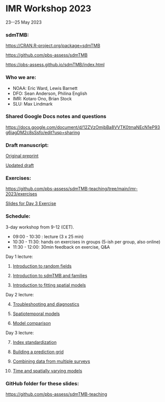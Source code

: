 # IMR Workshop 2023

23--25 May 2023

### sdmTMB:

<https://CRAN.R-project.org/package=sdmTMB>

<https://github.com/pbs-assess/sdmTMB>

<https://pbs-assess.github.io/sdmTMB/index.html>

### Who we are:
- NOAA: Eric Ward, Lewis Barnett 
- DFO: Sean Anderson, Philina English 
- IMR: Kotaro Ono, Brian Stock 
- SLU: Max Lindmark 

### Shared Google Docs notes and questions

<https://docs.google.com/document/d/12ZVzOmjbBa8VVTK0tmaNEcN1eP93g6iagDM2c8sSsfo/edit?usp=sharing>

### Draft manuscript:

[Original preprint](https://doi.org/10.1101/2022.03.24.485545)

[Updated draft](https://www.dropbox.com/s/bejw28ykmfw2l94/sdmTMB-preprint-jss.pdf?dl=1)

### Exercises:

<https://github.com/pbs-assess/sdmTMB-teaching/tree/main/imr-2023/exercises>


[Slides for Day 3 Exercise](https://pbs-assess.github.io/sdmTMB-teaching/imr-2023/images/combining-surveys/compare_coastaltrawl_shallownet_surveys.pptx) 

### Schedule:

3-day workshop from 9-12 (CET).
-	09:00 - 10:30 : lecture (3 x 25 min)
-	10:30 - 11:30: hands on exercises in groups (5-ish per group, also online)
-	11:30 - 12:00: 30min feedback on exercise, Q&A


Day 1 lecture: 

1. [Introduction to random fields](https://pbs-assess.github.io/sdmTMB-teaching/imr-2023/01-intro-random-fields.html)

2. [Introduction to sdmTMB and families](https://pbs-assess.github.io/sdmTMB-teaching/imr-2023/02-intro-sdmTMB.html)

3. [Introduction to fitting spatial models](https://pbs-assess.github.io/sdmTMB-teaching/imr-2023/03-pcod-spatial.html)

Day 2 lecture: 

4. [Troubleshooting and diagnostics](https://pbs-assess.github.io/sdmTMB-teaching/imr-2023/04-troubleshooting.html)

5. [Spatiotemporal models](https://pbs-assess.github.io/sdmTMB-teaching/imr-2023/05-pcod-spatiotemporal.html)

6. [Model comparison](https://pbs-assess.github.io/sdmTMB-teaching/imr-2023/06-comparing-models.html)

Day 3 lecture:

7. [Index standardization](https://pbs-assess.github.io/sdmTMB-teaching/imr-2023/07-index-standardization.html)

8. [Building a prediction grid](https://pbs-assess.github.io/sdmTMB-teaching/imr-2023/08-prediction-grid.html)

9. [Combining data from multiple surveys](https://pbs-assess.github.io/sdmTMB-teaching/imr-2023/09-combining-surveys.html)

10. [Time and spatially varying models](https://pbs-assess.github.io/sdmTMB-teaching/imr-2023/10-time-space-varying.html)


### GitHub folder for these slides:

<https://github.com/pbs-assess/sdmTMB-teaching>
